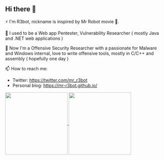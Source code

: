 ## Hi there 👋

⚡ I'm R3bot, nickname is inspired by Mr Robot movie 💬.

🌱 I used to be a Web app Pentester, Vulnerability Researcher ( mostly Java and .NET web applications )

🌱 Now I'm a Offensive Security Researcher with a passionate for Malware and Windows internal, love to write offensive tools, mostly in C/C++ and assembly ( hopefully one day ) 


📫 How to reach me:
- Twitter: https://twitter.com/mr_r3bot
- Personal blog: https://mr-r3bot.github.io/


<a href="https://github.com/anuraghazra/github-readme-stats">
  <img height=200 align="center" src="https://github-readme-stats.vercel.app/api?username=mr-r3bot&show_icons=true&theme=tokyonight" />
</a>
<a href="https://github.com/anuraghazra/convoychat">
  <img height=200 align="center" src="https://github-readme-stats.vercel.app/api/top-langs?username=mr-r3bot&layout=compact&show_icons=true&theme=dracula&hide=javascript,css,html&card_width=320" />
</a>
<!--
**mr-r3bot/mr-r3bot** is a ✨ _special_ ✨ repository because its `README.md` (this file) appears on your GitHub profile.

Here are some ideas to get you started:

- 🔭 I’m currently working on ...
- 🌱 I’m currently learning ...
- 👯 I’m looking to collaborate on ...
- 🤔 I’m looking for help with ...
- 💬 Ask me about ...
- 📫 How to reach me: ...
- 😄 Pronouns: ...
- ⚡ Fun fact: ...
-->
